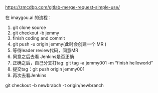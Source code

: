 https://zmcdbp.com/gitlab-merge-request-simple-use/



在 imaygou.ai 的流程：

1.  git clone source
2.  git checkout -b jemmy
3.  finish coding and commit 
4.  git push -u origin jemmy(此时会创建一个 MR )
5.  等待leader review代码，同意MR
6.  同意之后去看 Jenkins是否正确
7.  正确之后，自己分支打tag: git tag -a jemmy001 -m “finish helloworld”
8.  提交tag：git push origin jemmy001
9.  再次去看Jenkins





git checkout -b newbrabch -t origin/newbranch